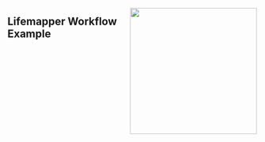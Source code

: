 <img align=right src=lifemapper.png width=256></img>

Lifemapper Workflow Example
---------------------------

